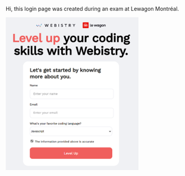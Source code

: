 Hi, this login page was created during an exam at Lewagon Montréal.

<img src="images/Screenshot_login_page.png" width="350" title="hover text">
